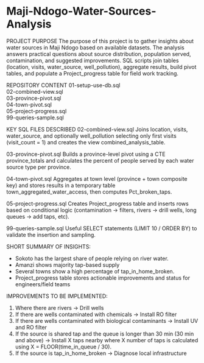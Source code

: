 # Maji-Ndogo-Water-Sources-Analysis

PROJECT PURPOSE
The purpose of this project is to gather insights about water sources in Maji Ndogo based on available datasets.
The analysis answers practical questions about source distribution, population served, contamination, and suggested improvements. 
SQL scripts join tables (location, visits, water_source, well_pollution), aggregate results, build pivot tables, and populate a Project_progress table for field work tracking.

REPOSITORY CONTENT
01-setup-use-db.sql        
02-combined-view.sql       
03-province-pivot.sql      
04-town-pivot.sql          
05-project-progress.sql    
99-queries-sample.sql      

KEY SQL FILES DESCRIBED
02-combined-view.sql
Joins location, visits, water_source, and optionally well_pollution selecting only first visits (visit_count = 1) and creates the view combined_analysis_table.

03-province-pivot.sql
Builds a province-level pivot using a CTE province_totals and calculates the percent of people served by each water source type per province.

04-town-pivot.sql
Aggregates at town level (province + town composite key) and stores results in a temporary table town_aggregated_water_access, then computes Pct_broken_taps.

05-project-progress.sql
Creates Project_progress table and inserts rows based on conditional logic (contamination -> filters, rivers -> drill wells, long queues -> add taps, etc).

99-queries-sample.sql
Useful SELECT statements (LIMIT 10 / ORDER BY) to validate the insertion and sampling.


SHORT SUMMARY OF INSIGHTS:
- Sokoto has the largest share of people relying on river water.
- Amanzi shows majority tap-based supply
- Several towns show a high percentage of tap_in_home_broken.
- Project_progress table stores actionable improvements and status for engineers/field teams

IMPROVEMENTS TO BE IMPLEMENTED:
1. Where there are rivers → Drill wells
2. If there are wells contaminated with chemicals → Install RO filter
3. If there are wells contaminated with biological contaminants → Install UV and RO filter
4. If the source is shared tap and the queue is longer than 30 min (30 min and above) → Install X taps nearby where X number of taps is calculated using X
= FLOOR(time_in_queue / 30).
5. If the source is tap_in_home_broken → Diagnose local infrastructure

